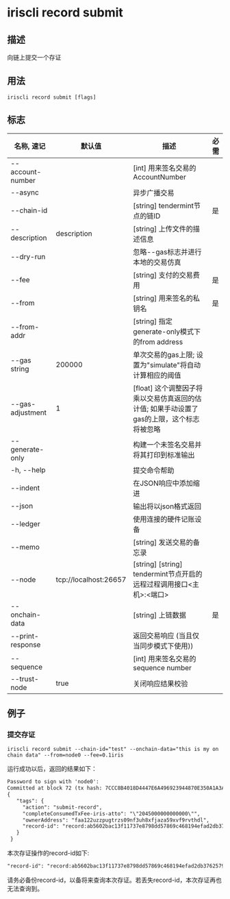 # iriscli record submit

## 描述

向链上提交一个存证

## 用法

```
iriscli record submit [flags]
```

## 标志

| 名称, 速记        | 默认值                     | 描述                                                                               | 必需      |
| ---------------  | -------------------------- | ---------------------------------------------------------------------------------- | -------- |
| --account-number |                            | [int] 用来签名交易的AccountNumber                                                   |          |
| --async          |                            | 异步广播交易                                                                        |          |
| --chain-id       |                            | [string] tendermint节点的链ID                                                       | 是       |
| --description    | description                | [string] 上传文件的描述信息                                                          |          |
| --dry-run        |                            | 忽略--gas标志并进行本地的交易仿真                                                     |          |
| --fee            |                            | [string] 支付的交易费用                                                              | 是       |
| --from           |                            | [string] 用来签名的私钥名                                                            | 是       |
| --from-addr      |                            | [string] 指定generate-only模式下的from address                                      |          |
| --gas string     | 200000                     | 单次交易的gas上限; 设置为"simulate"将自动计算相应的阈值                                |          |
| --gas-adjustment | 1                          | [float] 这个调整因子将乘以交易仿真返回的估计值; 如果手动设置了gas的上限，这个标志将被忽略 |          |
| --generate-only  |                            | 构建一个未签名交易并将其打印到标准输出                                                 |          |
| -h, --help       |                            | 提交命令帮助                                                                         |          |
| --indent         |                            | 在JSON响应中添加缩进                                                                 |          |
| --json           |                            | 输出将以json格式返回                                                                 |          |
| --ledger         |                            | 使用连接的硬件记账设备                                                                |          |
| --memo           |                            | [string] 发送交易的备忘录                                                            |          |
| --node           | tcp://localhost:26657      | [string] [string] tendermint节点开启的远程过程调用接口\<主机>:\<端口>                  |          |
| --onchain-data   |                            | [string] 上链数据                                                                    | 是      |
| --print-response |                            | 返回交易响应 (当且仅当同步模式下使用))                                                 |          |
| --sequence       |                            | [int] 用来签名交易的sequence number                                                  |          |
| --trust-node     | true                       | 关闭响应结果校验                                                                     |          |

## 例子

### 提交存证

```shell
iriscli record submit --chain-id="test" --onchain-data="this is my on chain data" --from=node0 --fee=0.1iris
```

运行成功以后，返回的结果如下：

```txt
Password to sign with 'node0':
Committed at block 72 (tx hash: 7CCC8B4018D4447E6A496923944870E350A1A3AF9E15DB15B8943DAD7B5D782B, response: {Code:0 Data:[114 101 99 111 114 100 58 97 98 53 54 48 50 98 97 99 49 51 102 49 49 55 51 55 101 56 55 57 56 100 100 53 55 56 54 57 99 52 54 56 49 57 52 101 102 97 100 50 100 98 51 55 54 50 53 55 57 53 102 49 101 102 100 56 100 57 100 54 51 99 54] Log:Msg 0:  Info: GasWanted:200000 GasUsed:4090 Tags:[{Key:[97 99 116 105 111 110] Value:[115 117 98 109 105 116 45 114 101 99 111 114 100] XXX_NoUnkeyedLiteral:{} XXX_unrecognized:[] XXX_sizecache:0} {Key:[111 119 110 101 114 65 100 100 114 101 115 115] Value:[102 97 97 49 50 50 117 122 122 112 117 103 116 114 122 115 48 57 110 102 51 117 104 56 120 102 106 97 122 97 53 57 120 118 102 57 114 118 116 104 100 108] XXX_NoUnkeyedLiteral:{} XXX_unrecognized:[] XXX_sizecache:0} {Key:[114 101 99 111 114 100 45 105 100] Value:[114 101 99 111 114 100 58 97 98 53 54 48 50 98 97 99 49 51 102 49 49 55 51 55 101 56 55 57 56 100 100 53 55 56 54 57 99 52 54 56 49 57 52 101 102 97 100 50 100 98 51 55 54 50 53 55 57 53 102 49 101 102 100 56 100 57 100 54 51 99 54] XXX_NoUnkeyedLiteral:{} XXX_unrecognized:[] XXX_sizecache:0} {Key:[99 111 109 112 108 101 116 101 67 111 110 115 117 109 101 100 84 120 70 101 101 45 105 114 105 115 45 97 116 116 111] Value:[34 50 48 52 53 48 48 48 48 48 48 48 48 48 48 48 48 34] XXX_NoUnkeyedLiteral:{} XXX_unrecognized:[] XXX_sizecache:0}] Codespace: XXX_NoUnkeyedLiteral:{} XXX_unrecognized:[] XXX_sizecache:0})
{
   "tags": {
     "action": "submit-record",
     "completeConsumedTxFee-iris-atto": "\"2045000000000000\"",
     "ownerAddress": "faa122uzzpugtrzs09nf3uh8xfjaza59xvf9rvthdl",
     "record-id": "record:ab5602bac13f11737e8798dd57869c468194efad2db37625795f1efd8d9d63c6"
   }
 }
```

本次存证操作的record-id如下:

```txt
"record-id": "record:ab5602bac13f11737e8798dd57869c468194efad2db37625795f1efd8d9d63c6"
```

请务必备份record-id，以备将来查询本次存证。若丢失record-id，本次存证再也无法查询到。
